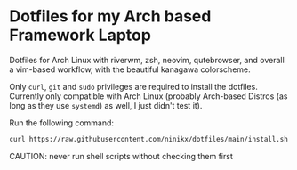 # Dotfiles for my Arch based Framework Laptop

Dotfiles for Arch Linux with riverwm, zsh, neovim, qutebrowser, and overall a vim-based workflow, with the beautiful kanagawa colorscheme.

Only `curl`, `git` and `sudo` privileges are required to install the dotfiles.
Currently only compatible with Arch Linux (probably Arch-based Distros (as long as they use `systemd`) as well, I just didn't test it).

Run the following command:
```bash
curl https://raw.githubusercontent.com/ninikx/dotfiles/main/install.sh | sh
```

CAUTION: never run shell scripts without checking them first
